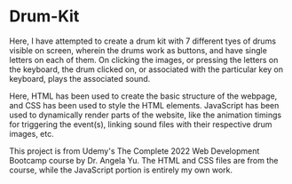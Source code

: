 # Drum-Kit

Here, I have attempted to create a drum kit with 7 different tyes of drums visible on screen, wherein the drums work as buttons, and have single letters on each of them. On clicking the images, or pressing the letters on the keyboard, the drum clicked on, or associated with the particular key on keyboard, plays the associated sound.

Here, HTML has been used to create the basic structure of the webpage, and CSS has been used to style the HTML elements. JavaScript has been used to dynamically render parts of the website, like the animation timings for triggering the event(s), linking sound files with their respective drum images, etc.

This project is from Udemy's The Complete 2022 Web Development Bootcamp course by Dr. Angela Yu. The HTML and CSS files are from the course, while the JavaScript portion is entirely my own work.
